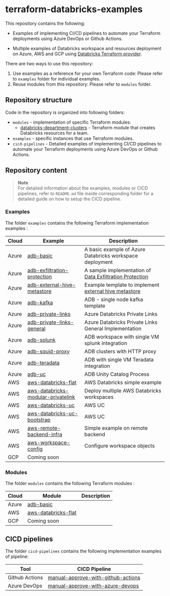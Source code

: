 # terraform-databricks-examples

This repository contains the following:

- Examples of implementing CI/CD pipelines to automate your Terraform deployments using Azure DevOps or Github Actions.

- Multiple examples of Databricks workspace and resources deployment on Azure, AWS and GCP using [Databricks Terraform provider](https://registry.terraform.io/providers/databricks/databricks/latest/docs).

There are two ways to use this repository:

1. Use examples as a reference for your own Terraform code: Please refer to `examples` folder for individual examples.
2. Reuse modules from this repository: Please refer to `modules` folder.

## Repository structure

Code in the repository is organized into following folders:

- `modules` - implementation of specific Terraform modules:
  - [databricks-department-clusters](modules/databricks-department-clusters/) - Terraform module that creates Databricks resources for a team.
- `examples` - specific instances that use Terraform modules.
- `cicd-pipelines` - Detailed examples of implementing CI/CD pipelines to automate your Terraform deployments using Azure DevOps or Github Actions.

## Repository content

> **Note**  
> For detailed information about the examples, modules or CICD pipelines, refer to `README.md` file inside corresponding folder for a detailed guide on how to setup the CICD pipeline.

### Examples

The folder `examples` contains the following Terraform implementation examples :

| Cloud | Example                                                                            | Description                                                                                                                                                   |
| ----- | ---------------------------------------------------------------------------------- | ------------------------------------------------------------------------------------------------------------------------------------------------------------- |
| Azure | [adb-basic](examples/adb-basic/)                                                   | A basic example of Azure Databricks workspace deployment                                                                                                      |
| Azure | [adb-exfiltration-protection](examples/adb-exfiltration-protection/)               | A sample implementation of [Data Exfiltration Protection](https://www.databricks.com/blog/2020/03/27/data-exfiltration-protection-with-azure-databricks.html) |
| Azure | [adb-external-hive-metastore](examples/adb-external-hive-metastore/)               | Example template to implement [external hive metastore](https://learn.microsoft.com/en-us/azure/databricks/data/metastores/external-hive-metastore)           |
| Azure | [adb-kafka](examples/adb-kafka/)                                                   | ADB - single node kafka template                                                                                                                              |
| Azure | [adb-private-links](examples/adb-private-links/)                                   | Azure Databricks Private Links                                                                                                                                |
| Azure | [adb-private-links-general](examples/adb-private-links-general/)                   | Azure Databricks Private Links General Implementation                                                                                                         |
| Azure | [adb-splunk](examples/adb-splunk/)                                                 | ADB workspace with single VM splunk integration                                                                                                               |
| Azure | [adb-squid-proxy](examples/adb-squid-proxy/)                                       | ADB clusters with HTTP proxy                                                                                                                                  |
| Azure | [adb-teradata](examples/adb-teradata/)                                             | ADB with single VM Teradata integration                                                                                                                       |
| Azure | [adb-uc](examples/adb-uc/)                                                         | ADB Unity Catalog Process                                                                                                                                     |
| AWS   | [aws-databricks-flat](examples/aws-databricks-flat/)                               | AWS Databricks simple example                                                                                                                                 |
| AWS   | [aws-databricks-modular-privatelink](examples/aws-databricks-modular-privatelink/) | Deploy multiple AWS Databricks workspaces                                                                                                                     |
| AWS   | [aws-databricks-uc](examples/aws-databricks-uc/)                                   | AWS UC                                                                                                                                                        |
| AWS   | [aws-databricks-uc-bootstrap](examples/aws-databricks-uc-bootstrap/)               | AWS UC                                                                                                                                                        |
| AWS   | [aws-remote-backend-infra](examples/aws-remote-backend-infra/)                     | Simple example on remote backend                                                                                                                              |
| AWS   | [aws-workspace-config](examples/aws-workspace-config/)                             | Configure workspace objects                                                                                                                                   |
| GCP   | Coming soon                                                                        |                                                                                                                                                               |

### Modules

The folder `modules` contains the following Terraform modules :

| Cloud | Module                                              | Description |
| ----- | --------------------------------------------------- | ----------- |
| Azure | [adb-basic](modules/adb-basic/)                     |             |
| AWS   | [aws-databricks-flat](modules/aws-databricks-flat/) |             |
| GCP   | Coming soon                                         |             |

## CICD pipelines

The folder `cicd-pipelines` contains the following implementation examples of pipeline:

| Tool           | CICD Pipeline                                                                            |
| -------------- | ---------------------------------------------------------------------------------------- |
| Github Actions | [manual-approve-with-github-actions](cicd-pipelines/manual-approve-with-github-actions/) |
| Azure DevOps   | [manual-approve-with-azure-devops](cicd-pipelines/manual-approve-with-azure-devops/)     |
